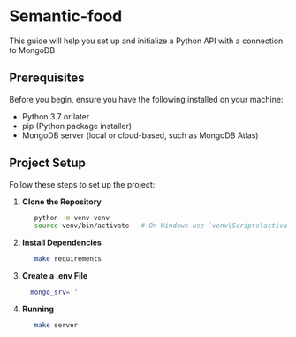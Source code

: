 # Semantic-food

This guide will help you set up and initialize a Python API with a connection to MongoDB

## Prerequisites

Before you begin, ensure you have the following installed on your machine:

- Python 3.7 or later
- pip (Python package installer)
- MongoDB server (local or cloud-based, such as MongoDB Atlas)

## Project Setup

Follow these steps to set up the project:

1. **Clone the Repository** 
   ```bash
      python -m venv venv
      source venv/bin/activate   # On Windows use `venv\Scripts\activate`

2. **Install Dependencies**
   ```bash 
      make requirements

3. **Create a .env File**
    ```bash 
      mongo_srv=''

4. **Running**
   ```bash  
      make server